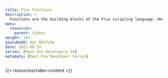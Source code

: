 ```yaml
---
title: Flux Functions
description: >
  Functions are the building blocks of the Flux scripting language. Here, Scott Anderson describes what [Flux functions](/flux/v0/stdlib/all-functions/) are, how they work, and how to use them.
menu:
  resources:
    parent: Videos
weight: 143
youtubeID: 8gt_MdCFw3k
date: 2022-06-30
series: [Meet the Developers S4]
metadata: [Meet the Developer Series]
---
```


{{< resources/video-content >}}
